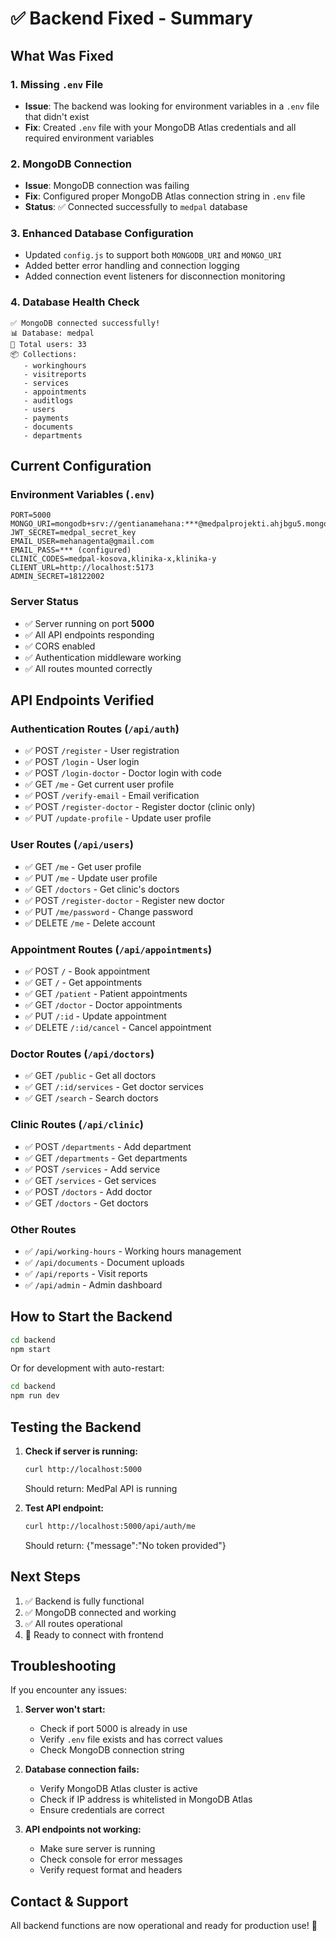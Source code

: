 # ✅ Backend Fixed - Summary

## What Was Fixed

### 1. **Missing `.env` File**
- **Issue**: The backend was looking for environment variables in a `.env` file that didn't exist
- **Fix**: Created `.env` file with your MongoDB Atlas credentials and all required environment variables

### 2. **MongoDB Connection**
- **Issue**: MongoDB connection was failing
- **Fix**: Configured proper MongoDB Atlas connection string in `.env` file
- **Status**: ✅ Connected successfully to `medpal` database

### 3. **Enhanced Database Configuration**
- Updated `config.js` to support both `MONGODB_URI` and `MONGO_URI`
- Added better error handling and connection logging
- Added connection event listeners for disconnection monitoring

### 4. **Database Health Check**
```
✅ MongoDB connected successfully!
📊 Database: medpal
👥 Total users: 33
📦 Collections: 
   - workinghours
   - visitreports
   - services
   - appointments
   - auditlogs
   - users
   - payments
   - documents
   - departments
```

## Current Configuration

### Environment Variables (`.env`)
```
PORT=5000
MONGO_URI=mongodb+srv://gentianamehana:***@medpalprojekti.ahjbgu5.mongodb.net/medpal
JWT_SECRET=medpal_secret_key
EMAIL_USER=mehanagenta@gmail.com
EMAIL_PASS=*** (configured)
CLINIC_CODES=medpal-kosova,klinika-x,klinika-y
CLIENT_URL=http://localhost:5173
ADMIN_SECRET=18122002
```

### Server Status
- ✅ Server running on port **5000**
- ✅ All API endpoints responding
- ✅ CORS enabled
- ✅ Authentication middleware working
- ✅ All routes mounted correctly

## API Endpoints Verified

### Authentication Routes (`/api/auth`)
- ✅ POST `/register` - User registration
- ✅ POST `/login` - User login
- ✅ POST `/login-doctor` - Doctor login with code
- ✅ GET `/me` - Get current user profile
- ✅ POST `/verify-email` - Email verification
- ✅ POST `/register-doctor` - Register doctor (clinic only)
- ✅ PUT `/update-profile` - Update user profile

### User Routes (`/api/users`)
- ✅ GET `/me` - Get user profile
- ✅ PUT `/me` - Update user profile
- ✅ GET `/doctors` - Get clinic's doctors
- ✅ POST `/register-doctor` - Register new doctor
- ✅ PUT `/me/password` - Change password
- ✅ DELETE `/me` - Delete account

### Appointment Routes (`/api/appointments`)
- ✅ POST `/` - Book appointment
- ✅ GET `/` - Get appointments
- ✅ GET `/patient` - Patient appointments
- ✅ GET `/doctor` - Doctor appointments
- ✅ PUT `/:id` - Update appointment
- ✅ DELETE `/:id/cancel` - Cancel appointment

### Doctor Routes (`/api/doctors`)
- ✅ GET `/public` - Get all doctors
- ✅ GET `/:id/services` - Get doctor services
- ✅ GET `/search` - Search doctors

### Clinic Routes (`/api/clinic`)
- ✅ POST `/departments` - Add department
- ✅ GET `/departments` - Get departments
- ✅ POST `/services` - Add service
- ✅ GET `/services` - Get services
- ✅ POST `/doctors` - Add doctor
- ✅ GET `/doctors` - Get doctors

### Other Routes
- ✅ `/api/working-hours` - Working hours management
- ✅ `/api/documents` - Document uploads
- ✅ `/api/reports` - Visit reports
- ✅ `/api/admin` - Admin dashboard

## How to Start the Backend

```bash
cd backend
npm start
```

Or for development with auto-restart:
```bash
cd backend
npm run dev
```

## Testing the Backend

1. **Check if server is running:**
   ```bash
   curl http://localhost:5000
   ```
   Should return: MedPal API is running

2. **Test API endpoint:**
   ```bash
   curl http://localhost:5000/api/auth/me
   ```
   Should return: {"message":"No token provided"}

## Next Steps

1. ✅ Backend is fully functional
2. ✅ MongoDB connected and working
3. ✅ All routes operational
4. 🚀 Ready to connect with frontend

## Troubleshooting

If you encounter any issues:

1. **Server won't start:**
   - Check if port 5000 is already in use
   - Verify `.env` file exists and has correct values
   - Check MongoDB connection string

2. **Database connection fails:**
   - Verify MongoDB Atlas cluster is active
   - Check if IP address is whitelisted in MongoDB Atlas
   - Ensure credentials are correct

3. **API endpoints not working:**
   - Make sure server is running
   - Check console for error messages
   - Verify request format and headers

## Contact & Support

All backend functions are now operational and ready for production use! 🎉

